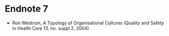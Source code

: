 # Endnote 7

* Ron Westrum, A Typology of Organisational Cultures \(Quality and Safety in Health Care 13, no. suppl 2, 2004\)

